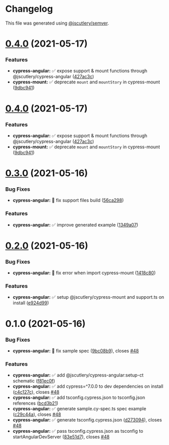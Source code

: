 # Changelog

This file was generated using [@jscutlery/semver](https://github.com/jscutlery/semver).

# [0.4.0](https://github.com/jscutlery/test-utils/compare/cypress-angular-0.3.0...cypress-angular-0.4.0) (2021-05-17)


### Features

* **cypress-angular:** ✅ expose support & mount functions through @jscutlery/cypress-angular ([427ac3c](https://github.com/jscutlery/test-utils/commit/427ac3cdcb653a1cb7005bec822d304dc021b276))
* **cypress-mount:** ✅ deprecate `mount` and `mountStory` in cypress-mount ([9dbc941](https://github.com/jscutlery/test-utils/commit/9dbc941e738ee17ec8f5849ede54a14a298bf339))



# [0.4.0](https://github.com/jscutlery/test-utils/compare/cypress-angular-0.3.0...cypress-angular-0.4.0) (2021-05-17)


### Features

* **cypress-angular:** ✅ expose support & mount functions through @jscutlery/cypress-angular ([427ac3c](https://github.com/jscutlery/test-utils/commit/427ac3cdcb653a1cb7005bec822d304dc021b276))
* **cypress-mount:** ✅ deprecate `mount` and `mountStory` in cypress-mount ([9dbc941](https://github.com/jscutlery/test-utils/commit/9dbc941e738ee17ec8f5849ede54a14a298bf339))



# [0.3.0](https://github.com/jscutlery/test-utils/compare/cypress-angular-0.2.0...cypress-angular-0.3.0) (2021-05-16)


### Bug Fixes

* **cypress-angular:** 🐞 fix support files build ([56ca298](https://github.com/jscutlery/test-utils/commit/56ca2985badf05804c2526d3b6389956f33646be))


### Features

* **cypress-angular:** ✅ improve generated example ([1349a07](https://github.com/jscutlery/test-utils/commit/1349a07db9962db0220f7bbed5a8ee41e09c3266))



# [0.2.0](https://github.com/jscutlery/test-utils/compare/cypress-angular-0.1.0...cypress-angular-0.2.0) (2021-05-16)


### Bug Fixes

* **cypress-angular:** 🐞 fix error when import cypress-mount ([1418c80](https://github.com/jscutlery/test-utils/commit/1418c80b27e15d84aee2c0e840742f88e91eb3c5))


### Features

* **cypress-angular:** ✅ setup @jscutlery/cypress-mount and support.ts on install ([e924d99](https://github.com/jscutlery/test-utils/commit/e924d99a228e584b662d873cd7351757cbb84105))



# 0.1.0 (2021-05-16)


### Bug Fixes

* **cypress-angular:** 🐞 fix sample spec ([9bc08b9](https://github.com/jscutlery/test-utils/commit/9bc08b950ad6203040264de885360f6371b3fd8a)), closes [#48](https://github.com/jscutlery/test-utils/issues/48)


### Features

* **cypress-angular:** ✅ add @jscutlery/cypress-angular:setup-ct schematic ([f81ec0f](https://github.com/jscutlery/test-utils/commit/f81ec0fa6968caf122fdd13bdf7b15b4b95a58fa))
* **cypress-angular:** ✅ add cypress=^7.0.0 to dev dependencies on install ([c4c127c](https://github.com/jscutlery/test-utils/commit/c4c127cb311b4ddd9c11adcee2b24f3093bc7444)), closes [#48](https://github.com/jscutlery/test-utils/issues/48)
* **cypress-angular:** ✅ add tsconfig.cypress.json to tsconfig.json references ([bcd3b21](https://github.com/jscutlery/test-utils/commit/bcd3b21711797ee350bde4fd824aeb0f979c82ae))
* **cypress-angular:** ✅ generate sample.cy-spec.ts spec example ([c29c44a](https://github.com/jscutlery/test-utils/commit/c29c44a988e165804a82c809e8bffb26df3ce9d2)), closes [#48](https://github.com/jscutlery/test-utils/issues/48)
* **cypress-angular:** ✅ generate tsconfig.cypress.json ([d273094](https://github.com/jscutlery/test-utils/commit/d2730940a8100557c4bb5812849032d908056ecf)), closes [#48](https://github.com/jscutlery/test-utils/issues/48)
* **cypress-angular:** ✅ pass tsconfig.cypress.json as tsconfig to startAngularDevServer ([83e51d7](https://github.com/jscutlery/test-utils/commit/83e51d7e5d114396f956f20513e145af5e94522e)), closes [#48](https://github.com/jscutlery/test-utils/issues/48)
